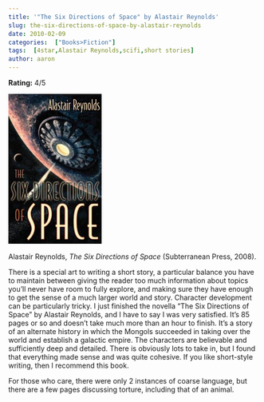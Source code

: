 ```yaml
---
title: '"The Six Directions of Space" by Alastair Reynolds'
slug: the-six-directions-of-space-by-alastair-reynolds
date: 2010-02-09
categories:  ["Books>Fiction"]
tags:  [4star,Alastair Reynolds,scifi,short stories]
author: aaron
---
```


**Rating:** 4/5

![Book cover](cover4.jpg "The Six Directions of Space")

Alastair Reynolds, *The Six Directions of Space* (Subterranean Press, 2008).

There is a special art to writing a short story, a particular balance you have to maintain between giving the reader too much information about topics you’ll never have room to fully explore, and making sure they have enough to get the sense of a much larger world and story. Character development can be particularly tricky. I just finished the novella “The Six Directions of Space” by Alastair Reynolds, and I have to say I was very satisfied. It’s 85 pages or so and doesn’t take much more than an hour to finish. It’s a story of an alternate history in which the Mongols succeeded in taking over the world and establish a galactic empire. The characters are believable and sufficiently deep and detailed. There is obviously lots to take in, but I found that everything made sense and was quite cohesive. If you like short-style writing, then I recommend this book.

For those who care, there were only 2 instances of coarse language, but there are a few pages discussing torture, including that of an animal.
